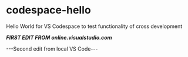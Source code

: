 # codespace-hello
Hello World for VS Codespace to test functionality of cross development

***FIRST EDIT FROM online.visualstudio.com***

---Second edit from local VS Code---
